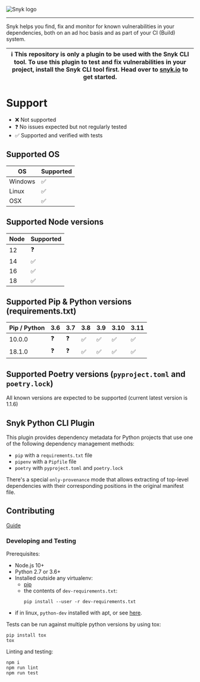 ![Snyk logo](https://snyk.io/style/asset/logo/snyk-print.svg)

***

Snyk helps you find, fix and monitor for known vulnerabilities in your dependencies, both on an ad hoc basis and as part
of your CI (Build) system.

| :information_source: This repository is only a plugin to be used with the Snyk CLI tool. To use this plugin to test and fix vulnerabilities in your project, install the Snyk CLI tool first. Head over to [snyk.io](https://github.com/snyk/snyk) to get started. |
|--------------------------------------------------------------------------------------------------------------------------------------------------------------------------------------------------------------------------------------------------------------------|

# Support

- ❌ Not supported
- ❓ No issues expected but not regularly tested
- ✅ Supported and verified with tests

## Supported OS

| OS      | Supported |
|---------|-----------|
| Windows | ✅         |
| Linux   | ✅         |
| OSX     | ✅         |

## Supported Node versions

| Node | Supported |
|------|-----------|
| 12   | ❓         |
| 14   | ✅         |
| 16   | ✅         |
| 18   | ✅         |

## Supported Pip & Python versions (requirements.txt)

| Pip / Python | 3.6 | 3.7 | 3.8 | 3.9 | 3.10 | 3.11 |
|--------------|-----|-----|-----|-----|------|------|
| 10.0.0       | ❓   | ❓   | ✅   | ✅   | ✅    | ✅    |
| 18.1.0       | ❓   | ❓   | ✅   | ✅   | ✅    | ✅    |

## Supported Poetry versions (`pyproject.toml` and `poetry.lock`)

All known versions are expected to be supported (current latest version is 1.1.6)

## Snyk Python CLI Plugin

This plugin provides dependency metadata for Python projects that use one of the following dependency management
methods:

* `pip` with a `requirements.txt` file
* `pipenv` with a `Pipfile` file
* `poetry` with `pyproject.toml` and `poetry.lock`

There's a special `only-provenance` mode that allows extracting of top-level dependencies with
their corresponding positions in the original manifest file.

## Contributing

[Guide](https://github.com/snyk/snyk-python-plugin/blob/main/.github/CONTRIBUTING.md)

### Developing and Testing

Prerequisites:

- Node.js 10+
- Python 2.7 or 3.6+
- Installed outside any virtualenv:
    - [pip](https://pip.pypa.io/en/stable/installing/)
    - the contents of `dev-requirements.txt`:
      ```
      pip install --user -r dev-requirements.txt
      ```
- if in linux, `python-dev` installed with apt, or see [here](https://stackoverflow.com/a/21530768).

Tests can be run against multiple python versions by using tox:

```
pip install tox
tox
```

Linting and testing:

```
npm i
npm run lint
npm run test
```
